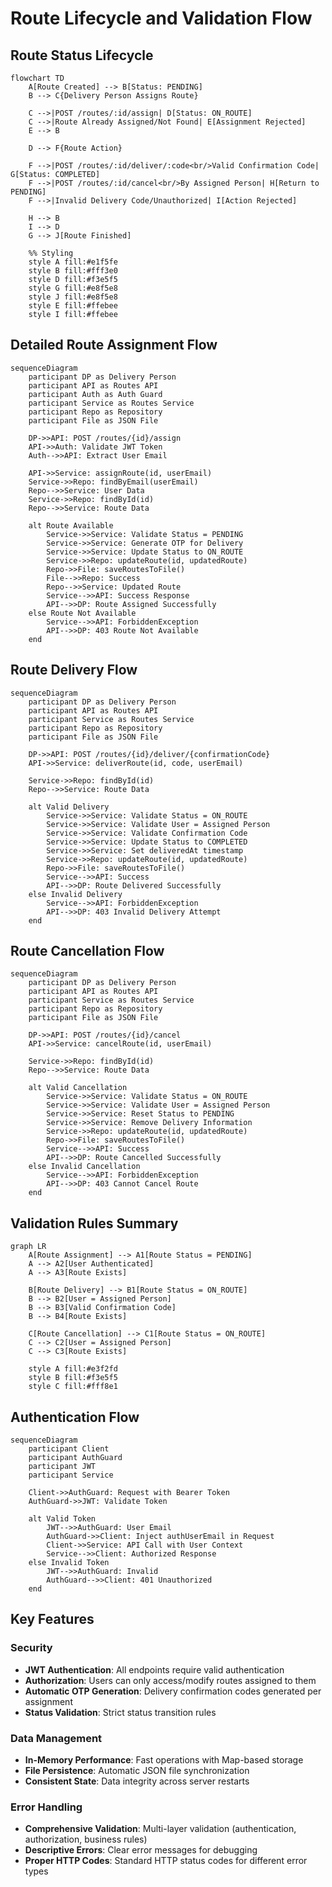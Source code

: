# Route Lifecycle and Validation Flow

## Route Status Lifecycle

```mermaid
flowchart TD
    A[Route Created] --> B[Status: PENDING]
    B --> C{Delivery Person Assigns Route}

    C -->|POST /routes/:id/assign| D[Status: ON_ROUTE]
    C -->|Route Already Assigned/Not Found| E[Assignment Rejected]
    E --> B

    D --> F{Route Action}

    F -->|POST /routes/:id/deliver/:code<br/>Valid Confirmation Code| G[Status: COMPLETED]
    F -->|POST /routes/:id/cancel<br/>By Assigned Person| H[Return to PENDING]
    F -->|Invalid Delivery Code/Unauthorized| I[Action Rejected]

    H --> B
    I --> D
    G --> J[Route Finished]

    %% Styling
    style A fill:#e1f5fe
    style B fill:#fff3e0
    style D fill:#f3e5f5
    style G fill:#e8f5e8
    style J fill:#e8f5e8
    style E fill:#ffebee
    style I fill:#ffebee
```

## Detailed Route Assignment Flow

```mermaid
sequenceDiagram
    participant DP as Delivery Person
    participant API as Routes API
    participant Auth as Auth Guard
    participant Service as Routes Service
    participant Repo as Repository
    participant File as JSON File

    DP->>API: POST /routes/{id}/assign
    API->>Auth: Validate JWT Token
    Auth-->>API: Extract User Email

    API->>Service: assignRoute(id, userEmail)
    Service->>Repo: findByEmail(userEmail)
    Repo-->>Service: User Data
    Service->>Repo: findById(id)
    Repo-->>Service: Route Data

    alt Route Available
        Service->>Service: Validate Status = PENDING
        Service->>Service: Generate OTP for Delivery
        Service->>Service: Update Status to ON_ROUTE
        Service->>Repo: updateRoute(id, updatedRoute)
        Repo->>File: saveRoutesToFile()
        File-->>Repo: Success
        Repo-->>Service: Updated Route
        Service-->>API: Success Response
        API-->>DP: Route Assigned Successfully
    else Route Not Available
        Service-->>API: ForbiddenException
        API-->>DP: 403 Route Not Available
    end
```

## Route Delivery Flow

```mermaid
sequenceDiagram
    participant DP as Delivery Person
    participant API as Routes API
    participant Service as Routes Service
    participant Repo as Repository
    participant File as JSON File

    DP->>API: POST /routes/{id}/deliver/{confirmationCode}
    API->>Service: deliverRoute(id, code, userEmail)

    Service->>Repo: findById(id)
    Repo-->>Service: Route Data

    alt Valid Delivery
        Service->>Service: Validate Status = ON_ROUTE
        Service->>Service: Validate User = Assigned Person
        Service->>Service: Validate Confirmation Code
        Service->>Service: Update Status to COMPLETED
        Service->>Service: Set deliveredAt timestamp
        Service->>Repo: updateRoute(id, updatedRoute)
        Repo->>File: saveRoutesToFile()
        Service-->>API: Success
        API-->>DP: Route Delivered Successfully
    else Invalid Delivery
        Service-->>API: ForbiddenException
        API-->>DP: 403 Invalid Delivery Attempt
    end
```

## Route Cancellation Flow

```mermaid
sequenceDiagram
    participant DP as Delivery Person
    participant API as Routes API
    participant Service as Routes Service
    participant Repo as Repository
    participant File as JSON File

    DP->>API: POST /routes/{id}/cancel
    API->>Service: cancelRoute(id, userEmail)

    Service->>Repo: findById(id)
    Repo-->>Service: Route Data

    alt Valid Cancellation
        Service->>Service: Validate Status = ON_ROUTE
        Service->>Service: Validate User = Assigned Person
        Service->>Service: Reset Status to PENDING
        Service->>Service: Remove Delivery Information
        Service->>Repo: updateRoute(id, updatedRoute)
        Repo->>File: saveRoutesToFile()
        Service-->>API: Success
        API-->>DP: Route Cancelled Successfully
    else Invalid Cancellation
        Service-->>API: ForbiddenException
        API-->>DP: 403 Cannot Cancel Route
    end
```

## Validation Rules Summary

```mermaid
graph LR
    A[Route Assignment] --> A1[Route Status = PENDING]
    A --> A2[User Authenticated]
    A --> A3[Route Exists]

    B[Route Delivery] --> B1[Route Status = ON_ROUTE]
    B --> B2[User = Assigned Person]
    B --> B3[Valid Confirmation Code]
    B --> B4[Route Exists]

    C[Route Cancellation] --> C1[Route Status = ON_ROUTE]
    C --> C2[User = Assigned Person]
    C --> C3[Route Exists]

    style A fill:#e3f2fd
    style B fill:#f3e5f5
    style C fill:#fff8e1
```

## Authentication Flow

```mermaid
sequenceDiagram
    participant Client
    participant AuthGuard
    participant JWT
    participant Service

    Client->>AuthGuard: Request with Bearer Token
    AuthGuard->>JWT: Validate Token

    alt Valid Token
        JWT-->>AuthGuard: User Email
        AuthGuard->>Client: Inject authUserEmail in Request
        Client->>Service: API Call with User Context
        Service-->>Client: Authorized Response
    else Invalid Token
        JWT-->>AuthGuard: Invalid
        AuthGuard-->>Client: 401 Unauthorized
    end
```

## Key Features

### Security

- **JWT Authentication**: All endpoints require valid authentication
- **Authorization**: Users can only access/modify routes assigned to them
- **Automatic OTP Generation**: Delivery confirmation codes generated per assignment
- **Status Validation**: Strict status transition rules

### Data Management

- **In-Memory Performance**: Fast operations with Map-based storage
- **File Persistence**: Automatic JSON file synchronization
- **Consistent State**: Data integrity across server restarts

### Error Handling

- **Comprehensive Validation**: Multi-layer validation (authentication, authorization, business rules)
- **Descriptive Errors**: Clear error messages for debugging
- **Proper HTTP Codes**: Standard HTTP status codes for different error types
